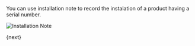 You can use installation note to record the instalation of a product having a serial number.

<img class="screenshot" alt="Installation Note" src="assets/img/stock/installation-note.png">

{next}